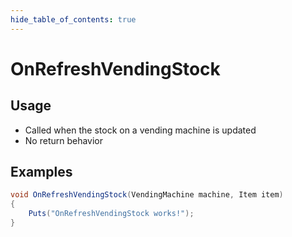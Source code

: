 ```yaml
---
hide_table_of_contents: true
---
```


# OnRefreshVendingStock

## Usage

* Called when the stock on a vending machine is updated
* No return behavior

## Examples

```csharp title=""
void OnRefreshVendingStock(VendingMachine machine, Item item)
{
    Puts("OnRefreshVendingStock works!");
}
```

